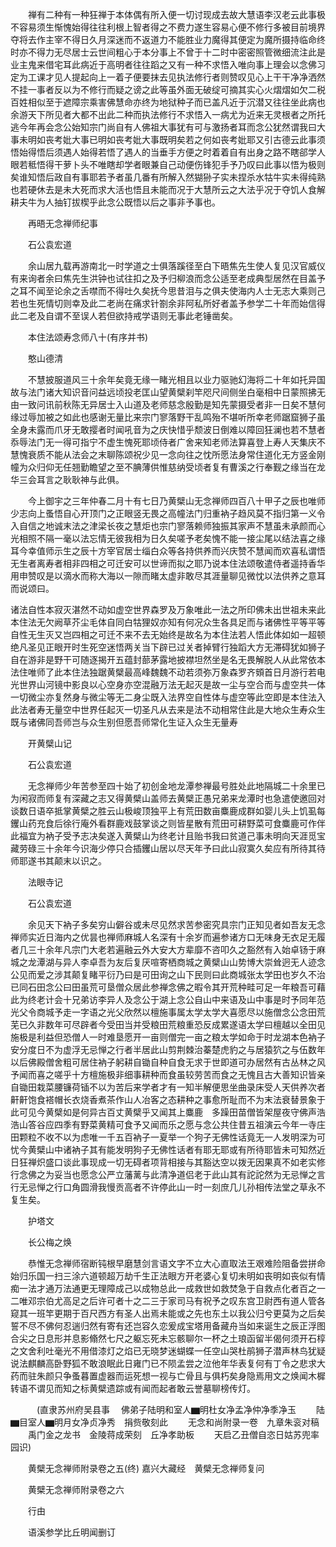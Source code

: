 <!-- { "loadSidebar": true } -->
　　禅有二种有一种狂禅于本体偶有所入便一切讨现成去故大慧语李汉老云此事极不容易须生惭愧始得往往利根上智者得之不费力遂生容易心便不修行多被目前境界夺将去作主宰不得日久月深迷而不返道力不能胜业力魔得其便定为魔所摄持临命终时亦不得力无尽居士云世间粗心于本分事上不曾于十二时中密密照管微细流注此是业主鬼来借宅耳此病近于高明者往往蹈之又有一种不求悟入唯向事上理会以念佛习定为工课才见人提起向上一着子便要抹去见执法修行者则赞叹见心上干干净净洒然不挂一事者反以为不修行而疑之谤之此等虽外面无破绽可摘其实心火熠熠如欠二税百姓相似至于遮障宗乘害佛慧命亦终为地狱种子而已盖凡近于沉潜又往往坐此病也余游天下所见者大都不出此二种而执法修行不求悟入一病尤为近来无灵根者之所托逃今年再会念公始知宗门尚自有人佛祖大事犹有可与激扬者耳而念公犹然谓我曰大事未明如丧考妣大事已明如丧考妣大事既明矣若之何如丧考妣耶又引古德云此事须悟始得悟后须遇人始得若悟了遇人的当垂手方便之时着着自有出身之路不瞎郤学人眼若秪悟得干萝卜头不唯瞎却学者眼兼自己动便伤锋犯手予乃叹曰此事以悟为极则矣谁知悟后政自有事耶若予者虽几番有所解入然猢狲子实未捏杀水牯牛实未得纯熟也若硬休去是未大死而求大活也悟且未能而况于大慧所云之大法乎况于夺饥人食解耕夫牛为人抽钉拔楔乎此念公既悟以后之事非予事也。

　　再晤无念禅师纪事

　　石公袁宏道

　　余山居九载再游南北一时学道之士俱落蹊径至白下晤焦先生使人复见汉官威仪有来询者余曰焦先生洪钟也试往扣之及予归柳浪而念公适至老成典型居然在目盖予之耳不闻至论余之舌噤而不得吐久矣抚今思昔泪与之俱夫使海内人士无志大乘则己若也生死情切则幸及此二老尚在痛求针劄余非阿私所好者盖予参学二十年而始信得此二老及自谓不至误人若但欲持戒学语则无事此老锤凿矣。

　　本住法颂寿念师八十(有序并书)

　　憨山德清

　　不慧披服道风三十余年矣竟无缘一睹光相且以业力驱驰幻海将二十年如托异国故与法门诸大知识音问益远顷投老匡山望黄檗刹竿咫尺间侧坐白毫相中日蒙照拂无由一致问讯前秋陈无异居士入山道及老师慈念殷勤是知先蒙摄受者非一日矣不慧何缘过辱加被之如此也感谢无量比来宗门寥落野干乱鸣殆不堪听所幸老师踞窟狮子虽全身未露而爪牙无敢撄者时闻吼音为之庆快惜乎颓波日倒难以障回狂澜也若不慧者忝辱法门无一得可指宁不虚生愧死耶顷侍者广舍来知老师法算喜登上寿人天集庆不慧愧衰质不能从法会之末聊陈颂祝少见一念向往之忱所愿法身常住道化无方竖金刚幢为众归仰无任翘勤瞻望之至不腆薄供惟慈纳受顷者复有曹溪之行奉觐之缘当在龙华三会耳言之耿耿神与此俱。

　　今上御宇之三年仲春二月十有七日乃黄檗山无念禅师四百八十甲子之辰也唯师少志向上蚤悟自心开顶门之正眼竖无畏之高幢法门归重衲子趋风莫不指归第一义令入自信之地诚末法之津梁长夜之慧炬也宗门寥落赖师独振其家声不慧虽未承颜而心光相照不隔一毫以法忘情无彼我相为日久矣嗟予老矣愧不能一接尘尾以结法喜之缘耳今幸值师示生之辰十方宰官居士缁白众等各持供养而兴庆赞不慧闻而欢喜私谓悟无生者离寿者相非四相之可迁安可以世谛而拟之耶乃说本住法颂敬遣侍者遥持香华用申赞叹是以滴水而称大海以一隙而睹太虚非敢尽其涯量聊见微忱以法供养之意耳而说颂曰。

诸法自性本寂灭湛然不动如虚空世界森罗及万象唯此一法之所印佛未出世祖未来此本住法无欠阙草芥尘毛体自同白牯狸奴亦知有何况众生各具足而与诸佛性平等平等自性无生灭又岂四相之可迁不来不去无始终是故名为本住法若人悟此体如如一超顿绝凡圣见正眼开时生死空迷悟两关当下辟已过关者掉臂行独蹈大方无滞碍犹如狮子自在游非是野干可随逐揭开五蕴封蔀茅露地披襟坦然坐是名无畏解脱人从此常依本法住唯师了此本住法独踞黄檗最高峰魏魏不动若须弥万象森罗齐頞首日月游行若电光世界山河镜中影良以心空身亦空混融万法无起灭是故一尘与空合而与虚空共一体一切微尘亦复然身与微尘等无二身尘既入法界空自性体与虚空等此空即是本住法入此法者寿无量空中世界任起灭一切圣凡从去来是法不动相常住此是大地众生寿众生既与诸佛同吾师岂与众生别但愿吾师常化生证入众生无量寿

　　开黄檗山记

　　石公袁宏道

　　无念禅师少年苦参至四十始了初创金地龙潭参禅最号胜处此地隔城二十余里已为闲寂而师复有深藏之志又得黄檗山盖师去黄檗正愚兄弟来龙潭时也急遣使邀回对谈数日语卒抵掌黄檗之胜云山极峻顶独平上有荒田数亩麋鹿成群如婴儿头上饥虱每钁山药充食后徐行庵外看群鹿戏鼓掌谈之则皆星散有荒田可耕野菜可食麋鹿可作伴此福宜为衲子受予志决矣遂入黄檗山为终老计且贻书我曰贫道己事未明向天涯觅宝藏劳碌三十余年今识海少停只合插钁山居以尽天年予曰此山寂寞久矣应有所待其待师耶遂书其颠末以识之。

　　法眼寺记

　　石公袁宏道

　　余见天下衲子多矣穷山僻谷或未尽见然求苦参密究具宗门正知见者如吾友无念禅师实近日海内之优昙也禅师麻城人名深有十余岁而遍参诸方口无味身无衣足无履者几三十余年凡宗门大老若遍融云外大安大方辈靡不咨叩久之豁然有入始卓钖于麻城之龙潭湖与异人李卓吾为友后复厌喧寄栖商城之黄檗山山势博大崇耸迥无人迹念公见而爱之涉其颠复睹平衍乃曰是可田询之山下民则曰此商城张太学田也岁久不治已同石田念公曰田虽荒可垦僧众居此参禅念佛之暇令其开荒种畦可足一年粮吾可藉此为终老计会十兄弟访李异人及念公于湖上念公自山中来语及山中事是时予同年范光父令商城予走一字语之光父欣然以檀施事属太学太学大喜愿尽以施僧念公念田荒芜已久非数年可尽辟者今受田当并受粮田荒粮重恐反成累遂语太学曰檀越以全田见施极是利益但恐僧人一时难垦愿开一亩则僧完一亩之粮太学如命于时龙湖本色衲子安分度日不为虚浮无忌惮之行者半居此山剪荆棘治蓁楚虎豹之与居猿狖之与伍数年以后佛殿僧舍粗可居住衲子躬耕自锄自种自食无求于世即道可办居然有古丛林之风予闻而喜之嗟乎十方檀施极非细事耕种而食虽较劳苦而食之无愧且古大善知识皆亲自锄田栽菜腰镰荷锸不以为苦后来学者才有一知半解便思坐曲录床受人天供养次者鼾鼾饱食褡帽长衣烧香煮茶作山人冶客之态耕种之事愈所耻而不为末法衰替景象于此可见今黄檗如是何异古百丈黄檗乎又闻其上麋鹿　多躁田苗僧皆架屋夜守佛声浩浩山答谷应四季有野菜黄精可食予又闻而乐之愿与念公共住昔五祖演云今年一寺庄田颗粒不收不以为虑唯一千五百衲子一夏举一个狗子无佛性话竟无一人发明深为可忧今黄檗山中诸衲子其有能发明狗子无佛性话者有耶无耶或有所待耶皆未可知然近日狂禅炽盛口谈此事现成一切无碍者项背相接与其豁达空以拨无因果真不如老实修行念佛之为妥当也愿念公严立藩蓠与此清净道侣老于此山其有詑詑然为无忌惮之言行无忌惮之行口角圆滑我慢贡高者不许停此山一时一刻庶几儿孙相传法堂之草永不复生矣。

　　护塔文

　　长公梅之焕

　　恭惟无念禅师宿断钝根早磨慧剑言语文字不立大心直取法王艰难险阻备尝拼命始归乐国一扫三涂六道顿超万劫千生正法眼方开老婆心复切未明如丧明如丧似有情痴一法才通万法通更无理障成己以成物总此一成救世如救焚急于自救点化者百之一二唯邓宗伯尤高足之后许可者十之二三于家司马有祝予之叹东宫卫尉西有道人管各窥其一班竿更期于百尺西方有圣人出焉未能或之先也东土以我公归兮更莫为之后矣誓不尽不佛何忍遄归然有寄有还岂容久恋爰成宝塔用备藏舟当如来诞生之辰正浮图合尖之日息形并息影翛然七尺之躯忘死未忘骸聊尔一杯之土琅函留半偈何须开石椁之文舍利吐毫光不用借漆灯之焰已无晓梦迷蝴蝶一任空山哭杜鹃狮子潜声林鸟犹疑说法麒麟高卧野狐不敢浪眠此日雍门已不陨孟尝之泣他年华表复何有丁令之悲求大药而驻朱颜只争蚤暮置虚器而运死想一视与亡骨且与俱朽矣身隐焉用文之焕闻木樨转语不谓见而知之标黄檗遗踪或有闻而起者敢云誉墓聊榜传灯。

　　　(直隶苏州府吴县事
　佛弟子陆明和室人▆明杜女净孟净仲净季净玉
　　陆▆目室人▆明月女净贞净秀　捐赀敬刻此
　　无念和尚附录一卷　九章朱衮对稿
　　禹门金之龙书　金陵蒋成荣刻　丘净孝助板
　　天启乙丑僧自恣日姑苏兜率园识)

　　黄檗无念禅师附录卷之五(终)
嘉兴大藏经　黄檗无念禅师复问


　　黄檗无念禅师附录卷之六

　　行由

　　语溪参学比丘明闻删订

